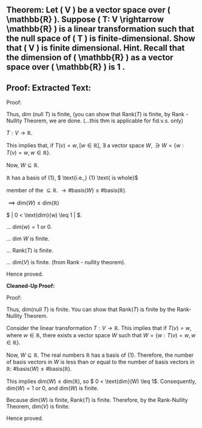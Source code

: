 ## Theorem: Let \( V \) be a vector space over \( \mathbb{R} \). Suppose \( T: V \rightarrow \mathbb{R} \) is a linear transformation such that the null space of \( T \) is finite-dimensional. Show that \( V \) is finite dimensional. Hint. Recall that the dimension of \( \mathbb{R} \) as a vector space over \( \mathbb{R} \) is 1 .

## Proof: **Extracted Text:**

Proof:

Thus, $\text{dim (null } T)$ is finite, (you can show that $\text{Rank} (T)$ is finite, by Rank - Nullity Theorem, we are done. (...this thm is applicable for fid.v.s. only)

$T:V \rightarrow \mathbb{R}$.

This implies that, $\text{if } T(v) = w, [w \in \mathbb{R}]$, $\exists \text{ a vector space } W,  \ni W = \{w : T(v) = w, w \in \mathbb{R} \}$.

Now, $W \subseteq \mathbb{R}$.

$\mathbb{R}$ has a basis of $\{1\}$, $ \text{i.e.,} \{1\} \text{ is whole}$

member of the $\subseteq \mathbb{R}$. $\rightarrow  \# \text{basis} (W)  \leq  \# \text{basis} (\mathbb{R})$.

$\implies \text{dim}(W) \leq \text{dim}(\mathbb{R})$

$ | 0 < \text{dim}(w) \leq 1 | $.

... $\text{dim}(w) = 1  \text{ or }  0$.

... $\text{dim }W$ is finite.

... $\text{Rank}(T)$ is finite.

... $\text{dim}(V)$ is finite. (from Rank - nullity theorem).

Hence proved.

**Cleaned-Up Proof:**

Proof:

Thus, $\text{dim(null }T)$ is finite. You can show that $\text{Rank}(T)$ is finite by the Rank-Nullity Theorem.

Consider the linear transformation $T:V \rightarrow \mathbb{R}$. This implies that if $T(v) = w$, where $w \in \mathbb{R}$, there exists a vector space $W$ such that $W = \{w : T(v) = w, w \in \mathbb{R}\}$.

Now, $W \subseteq \mathbb{R}$. The real numbers $\mathbb{R}$ has a basis of $\{1\}$. Therefore, the number of basis vectors in $W$ is less than or equal to the number of basis vectors in $\mathbb{R}$: $\# \text{basis}(W)  \leq  \# \text{basis}(\mathbb{R})$.

This implies $\text{dim}(W) \leq \text{dim}(\mathbb{R})$, so $ 0 < \text{dim}(W) \leq 1$. Consequently, $\text{dim}(W) = 1$ or $0$, and $\text{dim}(W)$ is finite.

Because $\text{dim}(W)$ is finite, $\text{Rank}(T)$ is finite. Therefore, by the Rank-Nullity Theorem, $\text{dim}(V)$ is finite.

Hence proved.
